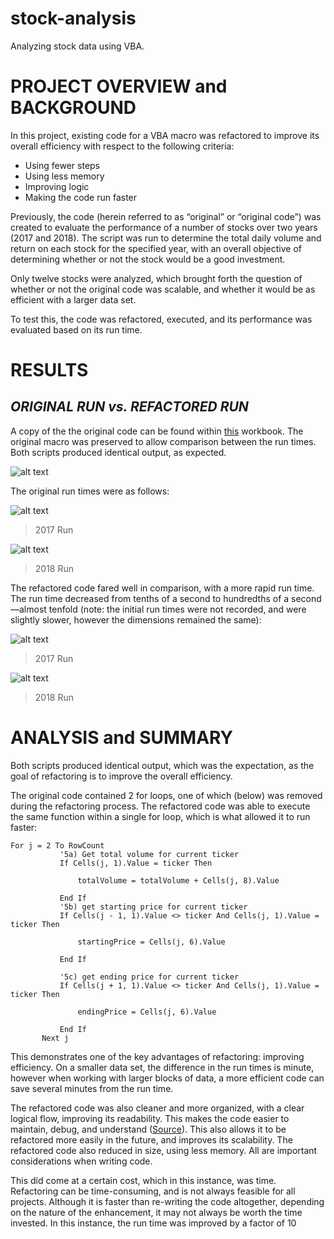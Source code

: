 # stock-analysis
Analyzing stock data using VBA.

# **PROJECT OVERVIEW and BACKGROUND**

In this project, existing code for a VBA macro was refactored to improve its overall efficiency with respect to the following criteria:

 * Using fewer steps
 * Using less memory
 * Improving logic
 * Making the code run faster

Previously, the code (herein referred to as “original” or “original code”) was created to evaluate the performance of a number of stocks over two years (2017 and 2018). The script was run to determine the total daily volume and return on each stock for the specified year, with an overall objective of determining whether or not the stock would be a good investment.

Only twelve stocks were analyzed, which brought forth the question of whether or not the original code was scalable, and whether it would be as efficient with a larger data set.

To test this, the code was refactored, executed, and its performance was evaluated based on its run time.


# **RESULTS**


## *ORIGINAL RUN vs. REFACTORED RUN*

A copy of the the original code can be found within [this](https://github.com/farwaali08/stock-analysis/blob/9e81832873fdbd20887042147662163c80a0ce3d/VBA_CHALLENGE1.xlsm) workbook. The original macro was preserved to allow comparison between the run times. Both scripts produced identical output, as expected. 


![alt text](https://github.com/farwaali08/stock-analysis/blob/2c4ad067613482c7dcfa3ba78df20c05d798d72f/Stock_Analysis.png)


The original run times were as follows:

![alt text](https://github.com/farwaali08/stock-analysis/blob/6d35b88fe9c31036bfc4a7c05df6124c4ff8b27e/2017_original.png)

> 2017 Run


![alt text](https://github.com/farwaali08/stock-analysis/blob/998e0451279473d25c6aae2416c0fcc34890dfc3/2018_original.png)

> 2018 Run


The refactored code fared well in comparison, with a more rapid run time. The run time decreased from tenths of a second to hundredths of a second—almost tenfold (note: the initial run times were not recorded, and were slightly slower, however the dimensions remained the same):


![alt text](https://github.com/farwaali08/stock-analysis/blob/ce74a25775776ab55f5607f06ae93c8efcc97ec2/VBA_Challenge_2017.png)
> 2017 Run


![alt text](https://github.com/farwaali08/stock-analysis/blob/cf5af9aabf46eaa8ab0d8d66697dde8f8af939df/VBA_Challenge_2018.png)
> 2018 Run



# **ANALYSIS and SUMMARY**


Both scripts produced identical output, which was the expectation, as the goal of refactoring is to improve the overall efficiency. 

The original code contained 2 for loops, one of which (below) was removed during the refactoring process. The refactored code was able to execute the same function within a single for loop, which is what allowed it to run faster:

```
For j = 2 To RowCount
           '5a) Get total volume for current ticker
           If Cells(j, 1).Value = ticker Then

               totalVolume = totalVolume + Cells(j, 8).Value

           End If
           '5b) get starting price for current ticker
           If Cells(j - 1, 1).Value <> ticker And Cells(j, 1).Value = ticker Then

               startingPrice = Cells(j, 6).Value

           End If

           '5c) get ending price for current ticker
           If Cells(j + 1, 1).Value <> ticker And Cells(j, 1).Value = ticker Then

               endingPrice = Cells(j, 6).Value

           End If
       Next j
```

This demonstrates one of the key advantages of refactoring: improving efficiency. On a smaller data set, the difference in the run times is minute, however when working with larger blocks of data, a more efficient code can save several minutes from the run time.

The refactored code was also cleaner and more organized, with a clear logical flow, improving its readability. This makes the code easier to maintain, debug, and understand ([Source](https://dzone.com/articles/clean-code-explanation-benefits-amp-examples)). This also allows it to be refactored more easily in the future, and improves its scalability. The refactored code also reduced in size, using less memory. All are important considerations when writing code.

This did come at a certain cost, which in this instance, was time. Refactoring can be time-consuming, and is not always feasible for all projects. Although it is faster than re-writing the code altogether, depending on the nature of the enhancement, it may not always be worth the time invested. In this instance, the run time was improved by a factor of 10
